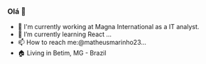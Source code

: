 ### Olá 👋


- 🔭 I'm currently working at Magna International as a IT analyst. 
- 🌱 I’m currently learning React   ...
- 📫 How to reach me:@matheusmarinho23...
- 🏠 Living in Betim, MG - Brazil



